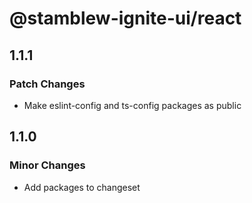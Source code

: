 # @stamblew-ignite-ui/react

## 1.1.1

### Patch Changes

- Make eslint-config and ts-config packages as public

## 1.1.0

### Minor Changes

- Add packages to changeset
